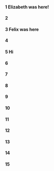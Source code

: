 #### 1 Elizabeth was here!
#### 2
#### 3 Felix was here
#### 4
#### 5 Hi
#### 6
#### 7
#### 8
#### 9
#### 10
#### 11
#### 12
#### 13
#### 14
#### 15